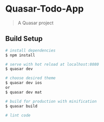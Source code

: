 # Quasar-Todo-App


> A Quasar project

## Build Setup

``` bash
# install dependencies
$ npm install

# serve with hot reload at localhost:8080
$ quasar dev

# choose desired theme
$ quasar dev ios
or
$ quasar dev mat

# build for production with minification
$ quasar build

# lint code

